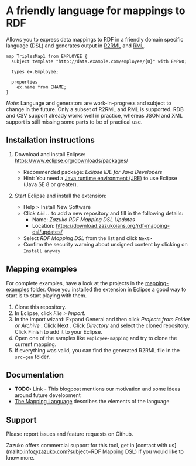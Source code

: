 # A friendly language for mappings to RDF

Allows you to express data mappings to RDF in a friendly domain specific language (DSL) and generates output in [R2RML](http://www.w3.org/TR/r2rml/) and [RML](http://rml.io/).

```
map TriplesMap1 from EMPLOYEE {
  subject template "http://data.example.com/employee/{0}" with EMPNO;
  
  types ex.Employee;
  
  properties
    ex.name from ENAME;
}
```

*Note:* Language and generators are work-in-progress and subject to change in the future.
Only a subset of R2RML and RML is supported. RDB and CSV support already works well in practice, whereas JSON and XML support is still missing some parts to be of practical use.


## Installation instructions

1) Download and install Eclipse: https://www.eclipse.org/downloads/packages/
   * Recommended package: *Eclipse IDE for Java Developers*
   * Hint: You need a [Java runtime environment (JRE)](https://wiki.eclipse.org/Eclipse/Installation#Install_a_JVM) to use Eclipse (Java SE 8 or greater).

2) Start Eclipse and install the extension:
   * Help > Install New Software
   * Click `Add..` to add a new repository and fill in the following details:
     * Name: *Zazuko RDF Mapping DSL Updates*
     * Location: https://download.zazukoians.org/rdf-mapping-dsl/updates/
   * Select *RDF Mapping DSL* from the list and click `Next>`
   * Confirm the security warning about unsigned content by clicking on `Install anyway`


## Mapping examples

For complete examples, have a look at the projects in the [mapping-examples](mapping-examples) folder.
Once you installed the extension in Eclipse a good way to start is to start playing with them.

1. Clone this repository.
2. In Eclipse, click _File > Import_.
3. In the Import wizard: Expand General and then click _Projects from Folder or Archive_ . Click Next . Click _Directory_ and select the cloned repository. Click Finish to add it to your Eclipse.
4. Open one of the samples like `employee-mapping` and try to clone the current mapping.
5. If everything was valid, you can find the generated R2RML file in the `src-gen` folder.

## Documentation

* **TODO:** Link - This blogpost mentions our motivation and some ideas around future development
* [The Mapping Language](documentation/mapping-language.md) describes the elements of the language


## Support

Please report issues and feature requests on Github.

Zazuko offers commercial support for this tool, get in [contact with us](mailto:info@zazuko.com?subject=RDF Mapping DSL) if you would like to know more.
